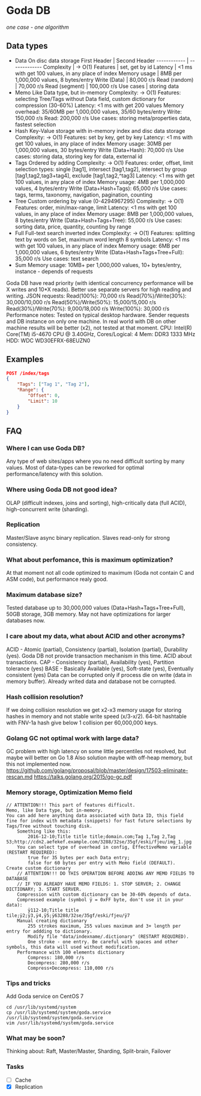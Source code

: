 # Goda DB
*one case - one algorithm*

## Data types
* Data
On disc data storage
First Header | Second Header
------------ | -------------
Complexity | -> O(1)
Features | set, get by id
Latency | <1 ms with get 100 values, in any place of index
Memory usage | 8MB per 1,000,000 values, 8 bytes/entry
Write (Data) | 80,000 r/s
Read (random) | 70,000 r/s
Read (segment) | 100,000 r/s
Use cases | storing data
* Memo
Like Data type, but in-memory
Complexity: -> O(1)
Features: selecting Tree/Tags without Data field, custom dictionary for compression (30-60%)
Latency: <1 ms with get 200 values
Memory overhead: 35/60MB per 1,000,000 values, 35/60 bytes/entry
Write: 150,000 r/s
Read: 200,000 r/s
Use cases: storing meta/properties data, fastest selection
* Hash
	Key-Value storage with in-memory index and disc data storage
	Complexity: -> O(1)
	Features: set by key, get by key
	Latency: <1 ms with get 100 values, in any place of index
	Memory usage: 30MB per 1,000,000 values, 30 bytes/entry
	Write (Data+Hash): 70,000 r/s
	Use cases: storing data, storing key for data, external id
* Tags
	Ordered by adding
	Complexity: -> O(1)
	Features: order, offset, limit
		selection types: single [tag1], intersect [tag1,tag2], intersect by group [tag1,tag2,tag3+tag4], exclude [tag1,tag2,^tag3]
	Latency: <1 ms with get 100 values, in any place of index
	Memory usage: 4MB per 1,000,000 values, 4 bytes/entry
	Write (Data+Hash+Tags): 65,000 r/s
	Use cases: tags, terms, taxonomy, navigation, pagination, counting
* Tree
	Custom ordering by value (0-4294967295)
	Complexity: -> O(1)
	Features: order, min/max-range, limit
	Latency: <1 ms with get 100 values, in any place of index
	Memory usage: 8MB per 1,000,000 values, 8 bytes/entry
	Write (Data+Hash+Tags+Tree): 55,000 r/s
	Use cases: sorting data, price, quantity, counting by range
* Full
	Full-text search inverted index
	Complexity: -> O(1)
	Features: splitting text by words on Set, maximum word length 8 symbols
	Latency: <1 ms with get 100 values, in any place of index
	Memory usage: 6MB per 1,000,000 values, 6 bytes/entry
	Write (Data+Hash+Tags+Tree+Full): 35,000 r/s
	Use cases: text search
* Sum
	Memory usage: 10MB+ per 1,000,000 values, 10+ bytes/entry, instance - depends of requests


Goda DB have read priority (with identical concurrency performance will be X writes and 10*X reads).
Better use separate servers for high reading and writing.
JSON requests:
	Read(100%): 70,000 r/s
	Read(70%)/Write(30%): 30,000/10,000 r/s
	Read(50%)/Write(50%): 15,000/15,000 r/s
	Read(30%)/Write(70%): 9,000/18,000 r/s
	Write(100%): 30,000 r/s
Performance notes:
Tested on typical desktop hardware. Sender requests and DB instance on only one machine.
In real world with DB on other machine results will be better (x2), not tested at that moment.
CPU: Intel(R) Core(TM) i5-4670 CPU @ 3.40GHz, Cores/Logical: 4
Mem: DDR3 1333 MHz
HDD: WDC WD30EFRX-68EUZN0

## Examples
```json
POST /index/tags
{
	"Tags": ["Tag 1", "Tag 2"],
	"Range": {
		"Offset": 0,
		"Limit": 10
	}
}

```

## FAQ

### Where I can use Goda DB?
Any type of web sites/apps where you no need difficult sorting by many values.
Most of data-types can be reworked for optimal performance/latency with this solution.

### Where using Goda DB not good idea?
OLAP (difficult indexes, joins and sorting), high-critically data (full ACID), high-concurrent write (sharding).

### Replication
Master/Slave async binary replication. Slaves read-only for strong consistency.

### What about perfomance, this is maximum optimization?
At that moment not all code optimized to maximum (Goda not contain C and ASM code), but performance realy good.

### Maximum database size?
Tested database up to 30,000,000 values (Data+Hash+Tags+Tree+Full), 50GB storage, 3GB memory. May not have optimizations for larger databases now.

### I care about my data, what about ACID and other acronyms?
ACID - Atomic (partial), Consistency (partial), Isolation (partial), Durability (yes).
Goda DB not provide transaction mechanism in this time. ACID about transactions.
CAP - Consistency (partial), Availability (yes), Partition tolerance (yes)
BASE - Basically Available (yes), Soft-state (yes), Eventually consistent (yes)
Data can be corrupted only if process die on write (data in memory buffer). Already writed data and database not be corrupted.

### Hash collision resolution?
If we doing collision resolution we get x2-x3 memory usage for storing hashes in memory and not stable write speed (x/3-x/2).
64-bit hashtable with FNV-1a hash give below 1 collision per 60,000,000 keys. 

### Golang GC not optimal work with large data?
GC problem with high latency on some little percentiles not resolved, but maybe will better on Go 1.8
Also solution maybe with off-heap memory, but this not implemented now.
https://github.com/golang/proposal/blob/master/design/17503-eliminate-rescan.md
https://talks.golang.org/2015/go-gc.pdf

### Memory storage, Optimization Memo field
	// ATTENTION!!! This part of features difficult.
	Memo, like Data type, but in-memory.
	You can add here anything data associated with Data ID, this field fine for index with metadata (snippets) for fast future selections by Tags/Tree without touching disk.
		Something like this:
			2016-12-10;Title title title;domain.com;Tag 1,Tag 2,Tag 53;http://cdn2.aefekef.example.com/3288/32se/35gf/eski/fjeu/img_1.jpg
		You can select type of overhead in config, EffectiveMemo variable (RESTART REQUIRED):
			true for 35 bytes per each Data entry;
			false for 60 bytes per entry with Memo field (DEFAULT).
	Create custom dictionary
		// ATTENTION!!! DO THIS OPERATION BEFORE ADDING ANY MEMO FIELDS TO DATABASE
		// IF YOU ALREADY HAVE MEMO FIELDS: 1. STOP SERVER; 2. CHANGE DICTIONARY; 3. START SERVER.
		Compression with custom dictionary can be 30-60% depends of data.
		Compressed example (symbol ÿ = 0xFF byte, don't use it in your data): 
			ÿ112-10;Title title tile;ÿ2;ÿ3,ÿ4,ÿ5;ÿ63288/32se/35gf/eski/fjeu/ÿ7
		Manual creating dictionary
			255 strokes maximum, 255 values maximum and 3+ length per entry for addding to dictionary.
			Modify file "data/indexname/.dictionary" (RESTART REQUIRED).
			One stroke - one entry. Be careful with spaces and other symbols, this data will used without modification.
		Performance with 100 elements dictionary
			Compress: 180,000 r/s
			Decompress: 280,000 r/s
			Compress+Decompress: 110,000 r/s

### Tips and tricks
Add Goda service on CentOS 7
```
cd /usr/lib/systemd/system
cp /usr/lib/systemd/system/goda.service /usr/lib/systemd/system/goda.service
vim /usr/lib/systemd/system/goda.service
```

### What may be soon?
Thinking about: Raft, Master/Master, Sharding, Split-brain, Failover

### Tasks
- [ ] Cache
- [x] Replication
